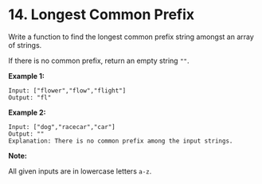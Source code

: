 # 14. Longest Common Prefix

Write a function to find the longest common prefix string amongst an array of strings.  

If there is no common prefix, return an empty string `""`.  

**Example 1:**  

    Input: ["flower","flow","flight"]
    Output: "fl"

**Example 2:**  

    Input: ["dog","racecar","car"]
    Output: ""
    Explanation: There is no common prefix among the input strings.

**Note:**  

All given inputs are in lowercase letters `a-z`.